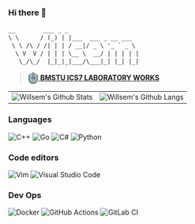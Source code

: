 ### Hi there 👋

```
__        ___ _ _
\ \      / (_) | |___  ___ _ __ ___
 \ \ /\ / /| | | / __|/ _ \ '_ ` _ \
  \ V  V / | | | \__ \  __/ | | | | |
   \_/\_/  |_|_|_|___/\___|_| |_| |_|
```

> [<img src="img/bmstu.png" height="25px" valign="middle" /> <b valign="middle">BMSTU ICS7 LABORATORY WORKS</b>](https://github.com/bmstu-ics7)

<table>
    <tr>
        <td valign="top">
            <img alt="Willsem's Github Stats" src="https://github-readme-stats.codestackr.vercel.app/api?username=Willsem&show_icons=true&hide_border=false&title_color=fff&icon_color=79ff97&text_color=9f9f9f&bg_color=151515" />
        </td>
        <td valign="top">
            <img alt="Willsem's Github Langs" src="https://github-readme-stats.vercel.app/api/top-langs/?username=Willsem&hide_border=false&layout=compact&title_color=fff&icon_color=79ff97&text_color=9f9f9f&bg_color=151515" />
        </td>
    </tr>
</table>

### Languages

![C++](https://img.shields.io/badge/c++-%2300599C.svg?&style=for-the-badge&logo=c%2B%2B&ogoColor=white)
![Go](https://img.shields.io/badge/go-%2300ADD8.svg?&style=for-the-badge&logo=go&logoColor=white)
![C#](https://img.shields.io/badge/c%23-%23239120.svg?&style=for-the-badge&logo=c-sharp&logoColor=white)
![Python](https://img.shields.io/badge/python-%2314354C.svg?&style=for-the-badge&logo=python&logoColor=white)

### Code editors

![Vim](https://img.shields.io/badge/VIM-%2311AB00.svg?&style=for-the-badge&logo=vim&logoColor=white)
![Visual Studio Code](https://img.shields.io/badge/VisualStudioCode-0078d7.svg?&style=for-the-badge&logo=visual-studio-code&logoColor=white)

### Dev Ops

![Docker](https://img.shields.io/badge/docker-%230db7ed.svg?&style=for-the-badge&logo=docker&logoColor=white)
![GitHub Actions](https://img.shields.io/badge/githubactions-%232671E5.svg?&style=for-the-badge&logo=github-actions&logoColor=white)
![GitLab CI](https://img.shields.io/badge/GitLabCI-%23181717.svg?&style=for-the-badge&logo=gitlab&logoColor=white)

